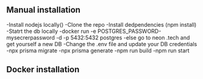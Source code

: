 ## Manual installation
-Install nodejs locally()
-Clone the repo
-Install dedpendencies (npm install)
-Statrt the db locally
  -docker run -e POSTGRES_PASSWORD-mysecrerpassword -d -p 5432:5432 postgres 
  -else go to neon .tech and get yourself a new DB
-Change the .env file and update your DB credentials 
-npx prisma migrate
-npx prisma generate
-npm run build
-npm run start

## Docker installation
  